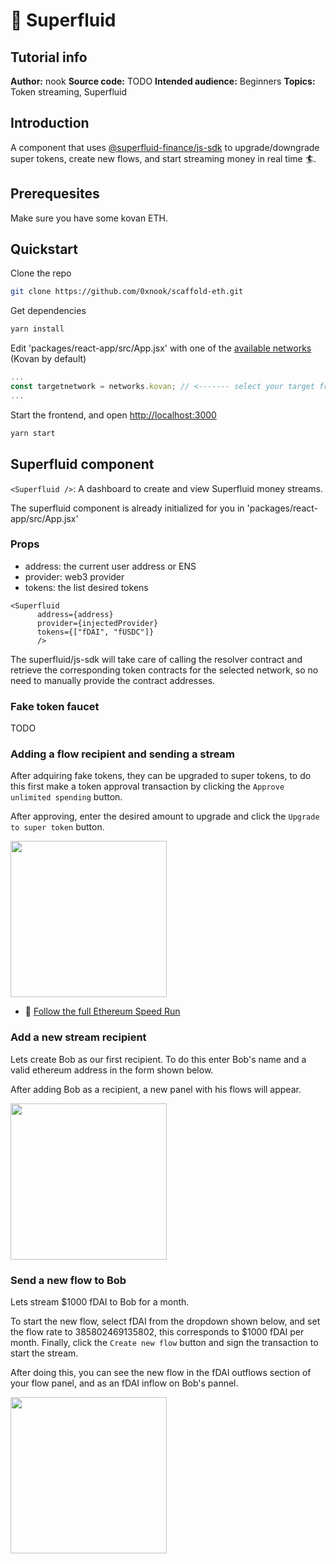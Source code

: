 # 🌊 Superfluid

## Tutorial info
**Author:** nook
**Source code:** TODO
**Intended audience:** Beginners
**Topics:** Token streaming, Superfluid

## Introduction
A component that uses [@superfluid-finance/js-sdk](https://github.com/superfluid-finance/superfluid-protocol-docs/blob/master/protocol-tutorials/frontend-+-nodejs.md) to upgrade/downgrade super tokens, create new flows, and start streaming money in real time 🏄. 

## Prerequesites
Make sure you have some kovan ETH.

## Quickstart
Clone the repo
```bash
git clone https://github.com/0xnook/scaffold-eth.git
```

Get dependencies
```bash
yarn install
```

Edit 'packages/react-app/src/App.jsx' with one of the [available networks](https://docs.superfluid.finance/superfluid/networks/networks) (Kovan by default)
```js
...
const targetnetwork = networks.kovan; // <------- select your target frontend network (localhost, rinkeby, xdai, mainnet)
...
```


Start the frontend, and open [http://localhost:3000](http://localhost:3000)
```bash
yarn start
```

## Superfluid component
`<Superfluid />`: A dashboard to create and view Superfluid money streams. 

The superfluid component is already initialized for you in 'packages/react-app/src/App.jsx'


### Props
- address: the current user address or ENS  
- provider: web3 provider
- tokens: the list desired tokens


```
<Superfluid
      address={address}
      provider={injectedProvider}
      tokens={["fDAI", "fUSDC"]}
      />
```

The superfluid/js-sdk will take care of calling the resolver contract and retrieve the corresponding token contracts for the selected network, so no need to manually provide the contract addresses.

### Fake token faucet
TODO


### Adding a flow recipient and sending a stream
After adquiring fake tokens, they can be upgraded to super tokens, to do this
first make a token approval transaction by clicking the `Approve unlimited spending` button. 

After approving, enter the desired amount to upgrade and click the `Upgrade to super token` button.

<img src="https://siasky.net/bAAWH6fHp9zGtMutEUkc8Ngs89cdY9N-bn1VJw34SqlCTw" width="250">

  
 - 🚤  [Follow the full Ethereum Speed Run](https://medium.com/@austin_48503/%EF%B8%8Fethereum-dev-speed-run-bd72bcba6a4c)


### Add a new stream recipient
Lets create Bob as our first recipient. To do this enter Bob's name and a valid ethereum address in the form shown below.

After adding Bob as a recipient, a new panel with his flows will appear.

<img src="https://siasky.net/BAAzSLcGV69el6FV6a6JKPY4kGmGcO53dCqWLEW-sGnP8g" width="250">

### Send a new flow to Bob
Lets stream $1000 fDAI to Bob for a month.

To start the new flow, select fDAI from the dropdown shown below, and set the flow rate to 385802469135802, this corresponds to $1000 fDAI per month. Finally, click the `Create new flow` button and sign the transaction to start the stream.

After doing this, you can see the new flow in the fDAI outflows section of your flow panel, and as an fDAI inflow on Bob's pannel.

<img src="https://siasky.net/JADoxvdobuSovhgxE9hCIDFjpjWhCR19RjWVTszTG-n7gQ" width="250">
